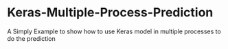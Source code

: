 # Keras-Multiple-Process-Prediction
A Simply Example to show how to use Keras model in multiple processes to do the prediction
